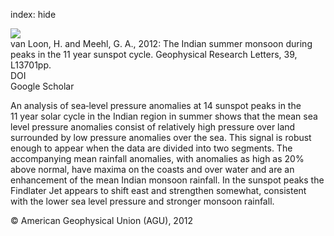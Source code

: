 index: hide

<div class="Citation">
    <div class="Citation-thumb CitationThumb-linked"  data-href="https://doi.org/10.1029/2012gl051977">
      <img src="https://static.claimspace.cloud/climate-study-static/refs/thumbs/10/van_Loon_and_Meehl_2012-thumb.png" />
    </div>

  <div class="Citation-body">
    <div class="Citation-text">van Loon, H. and Meehl, G. A., 2012: The Indian summer monsoon during peaks in the 11 year sunspot cycle. <span class="Article-journal">Geophysical Research Letters, </span><span class="Article-volume">39, </span> L13701pp.</div>
    <div class="Citation-links">
      <div class="CitationLink" data-href="https://doi.org/10.1029/2012gl051977">
        <div class="CitationLink-icon CitationLink-Doi"></div>
        <div class="CitationLink-text">DOI</div>
      </div>
      <div class="CitationLink" data-href="https://scholar.google.com/scholar?q=10.1029/2012gl051977">
        <div class="CitationLink-icon CitationLink-Scholar"></div>
        <div class="CitationLink-text">Google Scholar</div>
      </div>
    </div>
  </div>
</div>

An analysis of sea‐level pressure anomalies at 14 sunspot peaks in the 11 year solar cycle in the Indian region in summer shows that the mean sea level pressure anomalies consist of relatively high pressure over land surrounded by low pressure anomalies over the sea. This signal is robust enough to appear when the data are divided into two segments. The accompanying mean rainfall anomalies, with anomalies as high as 20% above normal, have maxima on the coasts and over water and are an enhancement of the mean Indian monsoon rainfall. In the sunspot peaks the Findlater Jet appears to shift east and strengthen somewhat, consistent with the lower sea level pressure and stronger monsoon rainfall.

<div class="Citation-copy">
&copy; American Geophysical Union (AGU), 2012
</div>